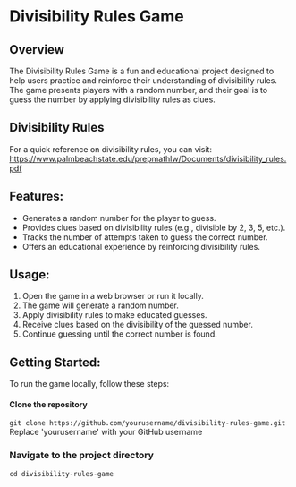 # Divisibility Rules Game

## Overview

The Divisibility Rules Game is a fun and educational project designed to help users practice 
and reinforce their understanding of divisibility rules. The game presents players with a 
random number, and their goal is to guess the number by applying divisibility rules as clues.

## Divisibility Rules
For a quick reference on divisibility rules, you can visit: https://www.palmbeachstate.edu/prepmathlw/Documents/divisibility_rules.pdf

## Features: 
- Generates a random number for the player to guess.
- Provides clues based on divisibility rules (e.g., divisible by 2, 3, 5, etc.).
- Tracks the number of attempts taken to guess the correct number.
- Offers an educational experience by reinforcing divisibility rules.

## Usage: 
1. Open the game in a web browser or run it locally.
2. The game will generate a random number.
3. Apply divisibility rules to make educated guesses.
4. Receive clues based on the divisibility of the guessed number.
5. Continue guessing until the correct number is found.

## Getting Started:
To run the game locally, follow these steps:

#### Clone the repository
`git clone https://github.com/yourusername/divisibility-rules-game.git`
Replace 'yourusername' with your GitHub username

### Navigate to the project directory
`cd divisibility-rules-game`

